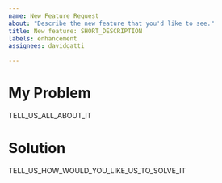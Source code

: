 ```yaml
---
name: New Feature Request
about: "Describe the new feature that you'd like to see."
title: New feature: SHORT_DESCRIPTION
labels: enhancement
assignees: davidgatti

---
```


# My Problem

TELL_US_ALL_ABOUT_IT

# Solution

TELL_US_HOW_WOULD_YOU_LIKE_US_TO_SOLVE_IT

